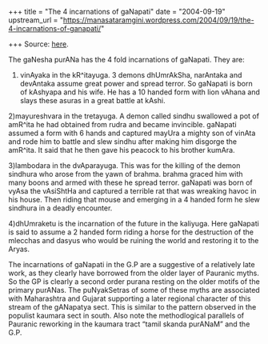 +++
title = "The 4 incarnations of gaNapati"
date = "2004-09-19"
upstream_url = "https://manasataramgini.wordpress.com/2004/09/19/the-4-incarnations-of-ganapati/"

+++
Source: [here](https://manasataramgini.wordpress.com/2004/09/19/the-4-incarnations-of-ganapati/).

The gaNesha purANa has the 4 fold incarnations of gaNapati. They are:  
  
1) vinAyaka in the kR^itayuga. 3 demons dhUmrAkSha, narAntaka and devAntaka assume great power and spread terror. So gaNapati is born of kAshyapa and his wife. He has a 10 handed form with lion vAhana and slays these asuras in a great battle at kAshi.  
  
2)mayureshvara in the tretayuga. A demon called sindhu swallowed a pot of amR^ita he had obtained from rudra and became invincible. gaNapati assumed a form with 6 hands and captured mayUra a mighty son of vinAta and rode him to battle and slew sindhu after making him disgorge the amR^ita. It said that he then gave his peacock to his brother kumAra.  
  
3)lambodara in the dvAparayuga. This was for the killing of the demon sindhura who arose from the yawn of brahma. brahma graced him with many boons and armed with these he spread terror. gaNapati was born of vyAsa the vAsiShtHa and captured a terrible rat that was wreaking havoc in his house. Then riding that mouse and emerging in a 4 handed form he slew sindhura in a deadly encounter.  
  
4)dhUmraketu is the incarnation of the future in the kaliyuga. Here gaNapati is said to assume a 2 handed form riding a horse for the destruction of the mlecchas and dasyus who would be ruining the world and restoring it to the Aryas.

The incarnations of gaNapati in the G.P are a suggestive of a relatively late work, as they clearly have borrowed from the older layer of Pauranic myths. So the GP is clearly a second order purana resting on the older motifs of the primary purANas. The puNyakSetras of some of these myths are associated with Maharashtra and Gujarat supporting a later regional character of this stream of the gANapatya sect. This is similar to the pattern observed in the populist kaumara sect in south. Also note the methodlogical parallels of Pauranic reworking in the kaumara tract “tamil skanda purANaM” and the G.P.  

